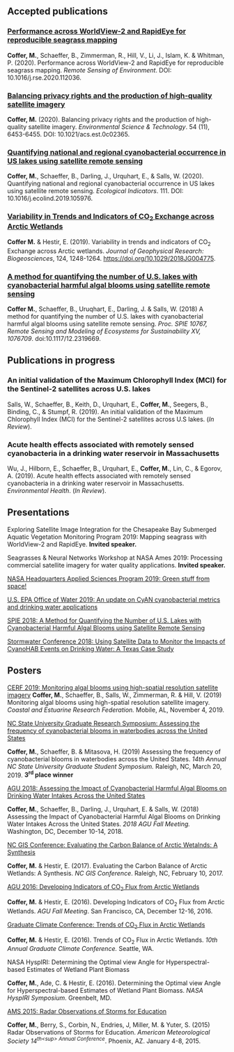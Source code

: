 ## Accepted publications


### [Performance across WorldView-2 and RapidEye for reproducible seagrass mapping](https://www.sciencedirect.com/science/article/pii/S0034425720304065?via%3Dihub)

**Coffer, M.**, Schaeffer, B., Zimmerman, R., Hill, V., Li, J., Islam, K. & Whitman, P. (2020). Performance across WorldView-2 and RapidEye for reproducible seagrass mapping. _Remote Sensing of Environment_. DOI: 10.1016/j.rse.2020.112036.


### [Balancing privacy rights and the production of high-quality satellite imagery](https://pubs.acs.org/doi/full/10.1021/acs.est.0c02365)

**Coffer, M.** (2020). Balancing privacy rights and the production of high-quality satellite imagery. _Environmental Science & Technology_. 54 (11), 6453-6455. DOI: 10.1021/acs.est.0c02365.


### [Quantifying national and regional cyanobacterial occurrence in US lakes using satellite remote sensing](https://www.sciencedirect.com/science/article/pii/S1470160X19309719) 

**Coffer, M.**, Schaeffer, B., Darling, J., Urquhart, E., & Salls, W. (2020). Quantifying national and regional cyanobacterial occurrence in US lakes using satellite remote sensing. _Ecological Indicators_. 111. DOI: 10.1016/j.ecolind.2019.105976.


### [Variability in Trends and Indicators of CO<sub>2</sub> Exchange across Arctic Wetlands](https://agupubs.onlinelibrary.wiley.com/doi/full/10.1029/2018JG004775)

**Coffer M.** & Hestir, E. (2019). Variability in trends and indicators of CO<sub>2</sub> Exchange across Arctic wetlands. _Journal of Geophysical Research: Biogeosciences_, 124, 1248-1264. https://doi.org/10.1029/2018JG004775. 


### [A method for quantifying the number of U.S. lakes with cyanobacterial harmful algal blooms using satellite remote sensing](https://www.spiedigitallibrary.org/conference-proceedings-of-spie/10767/0000/A-method-for-quantifying-the-number-of-US-lakes-with/10.1117/12.2319669.short?SSO=1) 

**Coffer M.**, Schaeffer, B., Uruqhart, E., Darling, J. & Salls, W. (2018) A method for quantifying the number of U.S. lakes with cyanobacterial harmful algal blooms using satellite remote sensing. _Proc. SPIE 10767, Remote Sensing and Modeling of Ecosystems for Sustainability XV, 1076709_. doi:10.1117/12.2319669.


## Publications in progress


### An initial validation of the Maximum Chlorophyll Index (MCI) for the Sentinel-2 satellites across U.S. lakes

Salls, W., Schaeffer, B., Keith, D., Urquhart, E., **Coffer, M.**, Seegers, B., Binding, C., & Stumpf, R. (2019). An initial validation of the Maximum Chlorophyll Index (MCI) for the Sentinel-2 satellites across U.S lakes. (_In Review_). 


### Acute health effects associated with remotely sensed cyanobacteria in a drinking water reservoir in Massachusetts

Wu, J., Hilborn, E., Schaeffer, B., Urquhart, E., **Coffer, M.**,
Lin, C., & Egorov, A. (2019). Acute health effects associated with remotely sensed cyanobacteria in a drinking water
reservoir in Massachusetts. _Environmental Health_. (_In Review_).
   
## Presentations
Exploring Satellite Image Integration for the Chesapeake Bay Submerged Aquatic Vegetation Monitoring Program 2019: Mapping seagrass with WorldView-2 and RapidEye. **Invited speaker.**

Seagrasses & Neural Networks Workshop at NASA Ames 2019: Processing commercial satellite imagery for water quality applications. **Invited speaker.**

[NASA Headquarters Applied Sciences Program 2019: Green stuff from space!](https://mmamanat.github.io/images/NASA_HQ.pdf)

[U.S. EPA Office of Water 2019: An update on CyAN cyanobacterial metrics and drinking water applications](https://mmamanat.github.io/images/just_in_case.pdf)

[SPIE 2018: A Method for Quantifying the Number of U.S. Lakes with Cyanobacterial Harmful Algal Blooms using Satellite Remote Sensing](https://mmamanat.github.io/images/Amanatides_Coffer_SPIE.pdf)

[Stormwater Conference 2018: Using Satellite Data to Monitor the Impacts of CyanoHAB Events on Drinking Water: A Texas Case Study](https://mmamanat.github.io/images/Amanatides_SWC.pdf) 

## Posters 
[CERF 2019: Monitoring algal blooms using high-spatial resolution satellite imagery](https://mmamanat.github.io/images/Coffer_poster.pdf)
**Coffer, M.**, Schaeffer, B., Salls, W., Zimmerman, R. & Hill, V. (2019) Monitoring algal blooms using high-spatial resolution satellite imagery. _Coastal and Estuarine Research Federation._ Mobile, AL, November 4, 2019. 

[NC State University Graduate Research Symposium: Assessing the frequency of cyanobacterial blooms in waterbodies across the United States](https://mmamanat.github.io/images/Coffer_gradStudentSymosium.pdf)

**Coffer, M.**, Schaeffer, B. & Mitasova, H. (2019) Assessing the frequency of cyanobacterial blooms in waterbodies across the United States. _14th Annual NC State University Graduate Student Symposium._ Raleigh, NC, March 20, 2019.
**3<sup>rd</sup> place winner**

[AGU 2018: Assessing the Impact of Cyanobacterial Harmful Algal Blooms on Drinking Water Intakes Across the United States](https://mmamanat.github.io/images/AGU.pdf)

**Coffer, M.**, Schaeffer, B., Darling, J., Urquhart, E. & Salls, W. (2018) Assessing the Impact of Cyanobacterial Harmful Algal Blooms on Drinking Water Intakes Across the United States. _2018 AGU Fall Meeting._ Washington, DC, December 10-14, 2018. 

[NC GIS Conference: Evaluating the Carbon Balance of Arctic Wetalnds: A Synthesis](https://mmamanat.github.io/images/NCGIS.pdf)

**Coffer, M.** & Hestir, E. (2017). Evaluating the Carbon Balance of Arctic Wetlands: A Synthesis. _NC GIS Conference_. Raleigh, NC, February 10, 2017. 

[AGU 2016: Developing Indicators of CO<sub>2</sub> Flux from Arctic Wetlands](https://mmamanat.github.io/images/AGU_Final.pdf)


**Coffer, M.** & Hestir, E. (2016). Developing Indicators of CO<sub>2</sub> Flux from Arctic Wetlands. _AGU Fall Meeting_. San Francisco, CA, December 12-16, 2016. 

[Graduate Climate Conference: Trends of CO<sub>2</sub> Flux in Arctic Wetlands](https://mmamanat.github.io/images/Amanatides_GCC_final.pdf)

**Coffer, M.** & Hestir, E. (2016). Trends of CO<sub>2</sub> Flux in Arctic Wetlands. _10th Annual Graduate Climate Conference._ Seattle, WA. 

NASA HyspIRI: Determining the Optimal view Angle for Hyperspectral-based Estimates of Wetland Plant Biomass

**Coffer, M.**, Ade, C. & Hestir, E. (2016). Determining the Optimal view Angle for Hyperspectral-based Estimates of Wetland Plant Biomass. _NASA HyspIRI Symposium_. Greenbelt, MD. 

[AMS 2015: Radar Observations of Storms for Education](https://mmamanat.github.io/images/ROSE_ams2015_nacorbin.pdf)

**Coffer, M.**, Berry, S., Corbin, N., Endries, J, Miller, M. & Yuter, S. (2015) Radar Observations of Storms for Education. _American Meteorological Society 14<sup>th\<sup> Annual Conference_. Phoenix, AZ. January 4-8, 2015. 